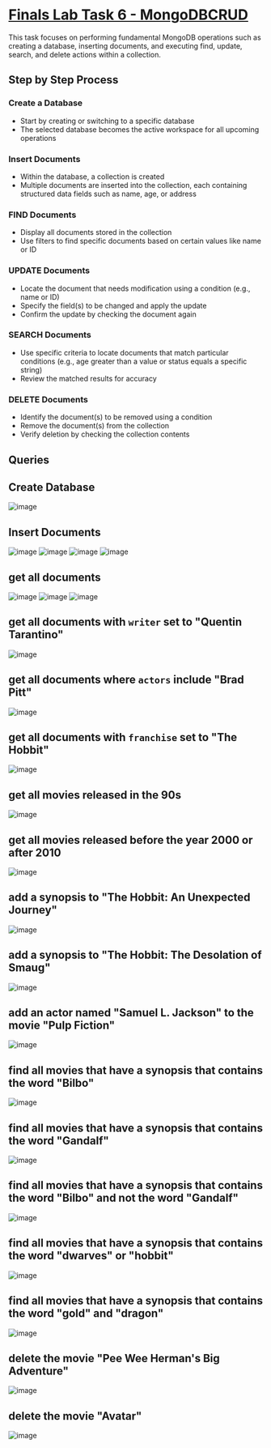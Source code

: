 # [Finals Lab Task 6 - MongoDBCRUD](https://github.com/user-attachments/files/20244038/pangilinan_MongoDB.Practice.Task.docx)

This task focuses on performing fundamental MongoDB operations such as creating a database, inserting documents, and executing find, update, search, and delete actions within a collection.

## Step by Step Process

### Create a Database
- Start by creating or switching to a specific database
- The selected database becomes the active workspace for all upcoming operations

### Insert Documents
- Within the database, a collection is created
- Multiple documents are inserted into the collection, each containing structured data fields such as name, age, or address

### FIND Documents
- Display all documents stored in the collection
- Use filters to find specific documents based on certain values like name or ID

### UPDATE Documents
- Locate the document that needs modification using a condition (e.g., name or ID)
- Specify the field(s) to be changed and apply the update
- Confirm the update by checking the document again

### SEARCH Documents
- Use specific criteria to locate documents that match particular conditions (e.g., age greater than a value or status equals a specific string)
- Review the matched results for accuracy

### DELETE Documents
- Identify the document(s) to be removed using a condition
- Remove the document(s) from the collection
- Verify deletion by checking the collection contents

## Queries

## Create Database
![image](https://github.com/user-attachments/assets/b56c32d2-ad0c-4704-a811-fb05223afa46)

## Insert Documents
![image](https://github.com/user-attachments/assets/e99acd48-dea8-4c0b-ac5f-1147d2e4be7a)
![image](https://github.com/user-attachments/assets/cdf30409-f378-49b4-9c29-f4d725223c76)
![image](https://github.com/user-attachments/assets/eec76cd8-508a-425f-8a30-927c0b73a549)
![image](https://github.com/user-attachments/assets/1dd84f52-af1c-47b2-b1fa-c0ba1a25053f)

## get all documents
![image](https://github.com/user-attachments/assets/a46973ab-d652-4e0f-a2e3-8fb656fd277e)
![image](https://github.com/user-attachments/assets/5b6f52fe-ea80-4d63-b1be-96468e3ab664)
![image](https://github.com/user-attachments/assets/bbe789d8-b7a4-4891-8268-61324133847f)

## get all documents with `writer` set to "Quentin Tarantino"
![image](https://github.com/user-attachments/assets/70f2851f-e672-4ce5-b5ca-261fa7ee5853)

## get all documents where `actors` include "Brad Pitt"
![image](https://github.com/user-attachments/assets/ef12a9b6-2eac-4319-a181-1572514a3488)

## get all documents with `franchise` set to "The Hobbit"
![image](https://github.com/user-attachments/assets/e72ce0f9-8e8a-490c-b2c1-33848c7ae781)

## get all movies released in the 90s
![image](https://github.com/user-attachments/assets/749a5512-cd0f-40ed-a02a-929c7f500aec)

## get all movies released before the year 2000 or after 2010
![image](https://github.com/user-attachments/assets/7296b07e-ead9-410d-b7f8-ef03ec2f78aa)

## add a synopsis to "The Hobbit: An Unexpected Journey" 
![image](https://github.com/user-attachments/assets/bd7ba3aa-5584-49ed-bac6-4a87b405545f)


## add a synopsis to "The Hobbit: The Desolation of Smaug" 
![image](https://github.com/user-attachments/assets/e86e56e2-1ca1-4823-8423-8e78d740b79d)


## add an actor named "Samuel L. Jackson" to the movie "Pulp Fiction"
![image](https://github.com/user-attachments/assets/a9d8caa9-46c3-462d-bf81-ef1c469a596e)


## find all movies that have a synopsis that contains the word "Bilbo"
![image](https://github.com/user-attachments/assets/445865ba-36cf-407e-9abe-eb0f4acde048)


## find all movies that have a synopsis that contains the word "Gandalf"
![image](https://github.com/user-attachments/assets/27e92f5a-5063-4255-ae00-d28977b10e27)


## find all movies that have a synopsis that contains the word "Bilbo" and not the word "Gandalf"
![image](https://github.com/user-attachments/assets/79f28fb8-152a-41e4-a59d-f429f0bb0096)


## find all movies that have a synopsis that contains the word "dwarves" or "hobbit"
![image](https://github.com/user-attachments/assets/bce60dcb-18bf-4666-8375-b1b3e2caed6e)


## find all movies that have a synopsis that contains the word "gold" and "dragon"
![image](https://github.com/user-attachments/assets/735d2e46-2b78-4efe-9fb9-e1ca7247a84d)


## delete the movie "Pee Wee Herman's Big Adventure"
![image](https://github.com/user-attachments/assets/05d4eb12-a82a-4c73-b28c-19b0c507b3d5)


## delete the movie "Avatar"
![image](https://github.com/user-attachments/assets/c50bd760-6fd3-4749-b342-78c7021d1627)
